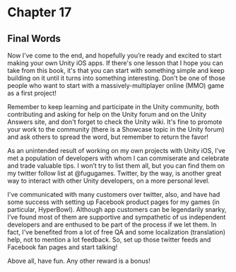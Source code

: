 # Chapter 17

## Final Words
Now I’ve come to the end, and hopefully you’re ready and excited to start making your own Unity iOS apps. If there's one lesson that I hope you can take from this book, it's that you can start with something simple and keep building on it until it turns into something interesting. Don't be one of those people who want to start with a massively-multiplayer online (MMO) game as a first project!

Remember to keep learning and participate in the Unity community, both contributing and asking for help on the Unity forum and on the Unity Answers site, and don't forget to check the Unity wiki. It's fine to promote your work to the community (there is a Showcase topic in the Unity forum) and ask others to spread the word, but remember to return the favor!

As an unintended result of working on my own projects with Unity iOS, I’ve met a population of developers with whom I can commiserate and celebrate and trade valuable tips. I won’t try to list them all, but you can find them on my twitter follow list at @fugugames. Twitter, by the way, is another great way to interact with other Unity developers, on a more personal level.

I've communicated with many customers over twitter, also, and have had some success with setting up Facebook product pages for my games (in particular, HyperBowl). Although app customers can be legendarily snarky, I’ve found most of them are supportive and sympathetic of us independent developers and are enthused to be part of the process if we let them. In fact, I've benefited from a lot of free QA and some localization (translation) help, not to mention a lot feedback. So, set up those twitter feeds and Facebook fan pages and start talking!

Above all, have fun. Any other reward is a bonus!